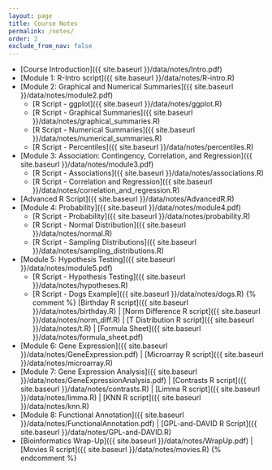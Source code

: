 ```yaml
---
layout: page
title: Course Notes 
permalink: /notes/
order: 2
exclude_from_nav: false
---
```


* [Course Introduction]({{ site.baseurl }}/data/notes/Intro.pdf)
* [Module 1: R-Intro script]({{ site.baseurl }}/data/notes/R-intro.R)
* [Module 2: Graphical and Numerical Summaries]({{ site.baseurl }}/data/notes/module2.pdf)
    * [R Script - ggplot]({{ site.baseurl }}/data/notes/ggplot.R)
    * [R Script - Graphical Summaries]({{ site.baseurl }}/data/notes/graphical_summaries.R)
    * [R Script - Numerical Summaries]({{ site.baseurl }}/data/notes/numerical_summaries.R)
    * [R Script - Percentiles]({{ site.baseurl }}/data/notes/percentiles.R)
* [Module 3: Association: Contingency, Correlation, and Regression]({{ site.baseurl }}/data/notes/module3.pdf)
    * [R Script - Associations]({{ site.baseurl }}/data/notes/associations.R)
    * [R Script - Correlation and Regression]({{ site.baseurl }}/data/notes/correlation_and_regression.R)
* [Advanced R Script]({{ site.baseurl }}/data/notes/AdvancedR.R) 
* [Module 4: Probability]({{ site.baseurl }}/data/notes/module4.pdf)
    * [R Script - Probability]({{ site.baseurl }}/data/notes/probability.R) 
    * [R Script - Normal Distribution]({{ site.baseurl }}/data/notes/normal.R) 
    * [R Script - Sampling Distributions]({{ site.baseurl }}/data/notes/sampling_distributions.R)
* [Module 5: Hypothesis Testing]({{ site.baseurl }}/data/notes/module5.pdf) 
    * [R Script - Hypothesis Testing]({{ site.baseurl }}/data/notes/hypotheses.R)  
    * [R Script - Dogs Example]({{ site.baseurl }}/data/notes/dogs.R) 
{% comment %}
  [Birthday R script]({{ site.baseurl }}/data/notes/birthday.R) |
  [Norm Difference R script]({{ site.baseurl }}/data/notes/norm_diff.R) | 
  [T Distribution R script]({{ site.baseurl }}/data/notes/t.R) | 
  [Formula Sheet]({{ site.baseurl }}/data/notes/formula_sheet.pdf) 
* [Module 6: Gene Expression]({{ site.baseurl }}/data/notes/GeneExpression.pdf) |
  [Microarray R script]({{ site.baseurl }}/data/notes/microarray.R)
* [Module 7: Gene Expression Analysis]({{ site.baseurl }}/data/notes/GeneExpressionAnalysis.pdf) |
  [Contrasts R script]({{ site.baseurl }}/data/notes/contrasts.R) |
  [Limma R script]({{ site.baseurl }}/data/notes/limma.R) |
  [KNN R script]({{ site.baseurl }}/data/notes/knn.R)
* [Module 8: Functional Annotation]({{ site.baseurl }}/data/notes/FunctionalAnnotation.pdf) |
  [GPL-and-DAVID R Script]({{ site.baseurl }}/data/notes/GPL-and-DAVID.R) 
*  [Bioinformatics Wrap-Up]({{ site.baseurl }}/data/notes/WrapUp.pdf) |
   [Movies R script]({{ site.baseurl }}/data/notes/movies.R) 
{% endcomment %}
